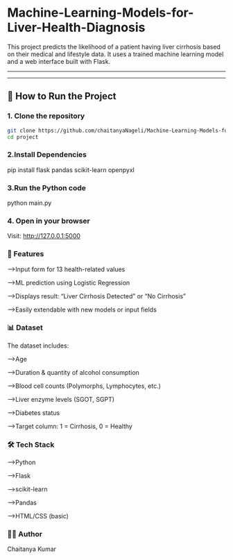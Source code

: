 # Machine-Learning-Models-for-Liver-Health-Diagnosis


This project predicts the likelihood of a patient having liver cirrhosis based on their medical and lifestyle data. It uses a trained machine learning model and a web interface built with Flask.

---


---

## 🚀 How to Run the Project

### 1. Clone the repository
```bash
git clone https://github.com/chaitanyaNageli/Machine-Learning-Models-for-Liver-Health-Diagnosis.git
cd project
```
### 2.Install Dependencies
pip install flask pandas scikit-learn openpyxl

### 3.Run the Python code
python main.py

### 4. Open in your browser
Visit: http://127.0.0.1:5000



### 🧠 Features

-->Input form for 13 health-related values

-->ML prediction using Logistic Regression

-->Displays result: “Liver Cirrhosis Detected” or “No Cirrhosis”

-->Easily extendable with new models or input fields


### 📊 Dataset

The dataset includes:

-->Age

-->Duration & quantity of alcohol consumption

-->Blood cell counts (Polymorphs, Lymphocytes, etc.)

-->Liver enzyme levels (SGOT, SGPT)

-->Diabetes status

-->Target column: 1 = Cirrhosis, 0 = Healthy

### 🛠️ Tech Stack

-->Python

-->Flask

-->scikit-learn

-->Pandas

-->HTML/CSS (basic)


### 👨‍💻 Author
Chaitanya Kumar
